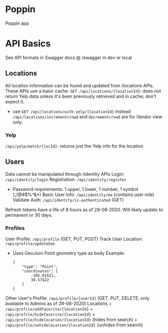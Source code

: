 # Poppin
Poppin app


# API Basics
See API formats in Swagger docs @ /swagger in dev or local

## Locations

All location information can be found and updated from /locations APIs. These APIs use a basic cache. 
`GET /api/locations/{locationId}`: does not return Yelp data unless it's been previously retrieved and in cache; don't expect it.
+ use `GET /api/locations/with-yelp/{locationId}` instead
`/api/locations/incrementcrowd` and `decrementcrowd` are for Vendor view only.

### Yelp
`/api/yelp/match/{locId}`: returns just the Yelp info for the location

## Users

Data cannot be manipulated through /identity APIs
Login: `/api/identity/login`
Registration: `/api/identity/register`
+ Password requirements: 1 upper, 1 lower, 1 number, 1 symbol (_!@#$%^&*)
Basic User info: `/api/identity/me` (contains user role)
Validate Auth: `/api/identity/is-authenticated` (GET)
  
Refresh tokens have a life of 8 hours as of 28-08-2020. Will likely update to permanent or 30 days.
  
### Profiles
  
User Profile: `/api/profile` (GET, PUT, POST)
Track User Location: `/api/profile/updateGeo`
+ Uses GeoJson Point geometry type as body
    Example: 
    ```
    {
        "type": "Point",
        "coordinates": [
            -105.01621,
            39.57422
        ]
    }
    ```
Other User's Profile: `/api/profile/{userId}` (GET, PUT, DELETE; only available to Admins as of 28-08-2020)
Locations
    + `/api/profile/addfavorite/{locationId}`
    + `/api/profile/hidefavorite/{locationId}`
    + `/api/profile/hidelocation/{locationId}` (hides from search)
    + `/api/profile/unhidelocation/{locationId}` (unhides from search)
